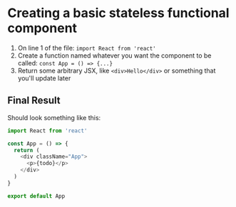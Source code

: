 # Creating a basic stateless functional component

1. On line 1 of the file: `import React from 'react'`
1. Create a function named whatever you want the component to be called: `const App = () => {...}`
1. Return some arbitrary JSX, like `<div>Hello</div>` or something that you'll update later

## Final Result

Should look something like this:

```js
import React from 'react'

const App = () => {
  return (
    <div className="App">
      <p>{todo}</p>
    </div>
  )
}

export default App
```
